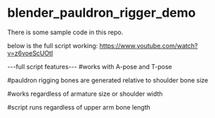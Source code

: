 # blender_pauldron_rigger_demo
There is some sample code in this repo.

below is the full script working:
https://www.youtube.com/watch?v=z6voeScUOtI

---full script features---
#works with A-pose and T-pose

#pauldron rigging bones are generated relative to shoulder bone size

#works regardless of armature size or shoulder width

#script runs regardless of upper arm bone length
